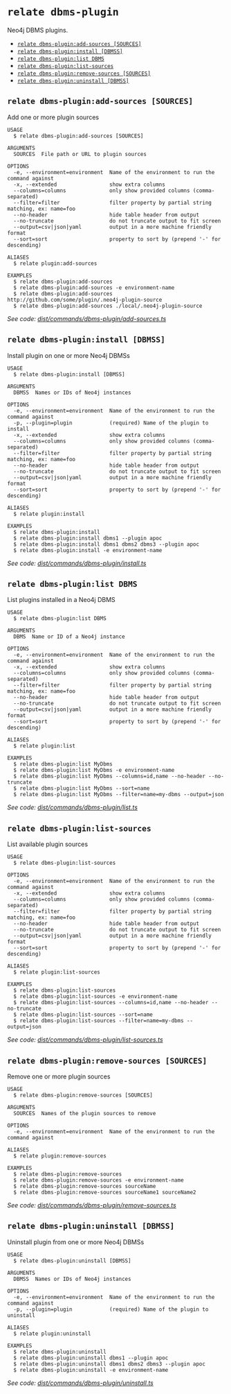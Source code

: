 `relate dbms-plugin`
====================

Neo4j DBMS plugins.

* [`relate dbms-plugin:add-sources [SOURCES]`](#relate-dbms-pluginadd-sources-sources)
* [`relate dbms-plugin:install [DBMSS]`](#relate-dbms-plugininstall-dbmss)
* [`relate dbms-plugin:list DBMS`](#relate-dbms-pluginlist-dbms)
* [`relate dbms-plugin:list-sources`](#relate-dbms-pluginlist-sources)
* [`relate dbms-plugin:remove-sources [SOURCES]`](#relate-dbms-pluginremove-sources-sources)
* [`relate dbms-plugin:uninstall [DBMSS]`](#relate-dbms-pluginuninstall-dbmss)

## `relate dbms-plugin:add-sources [SOURCES]`

Add one or more plugin sources

```
USAGE
  $ relate dbms-plugin:add-sources [SOURCES]

ARGUMENTS
  SOURCES  File path or URL to plugin sources

OPTIONS
  -e, --environment=environment  Name of the environment to run the command against
  -x, --extended                 show extra columns
  --columns=columns              only show provided columns (comma-separated)
  --filter=filter                filter property by partial string matching, ex: name=foo
  --no-header                    hide table header from output
  --no-truncate                  do not truncate output to fit screen
  --output=csv|json|yaml         output in a more machine friendly format
  --sort=sort                    property to sort by (prepend '-' for descending)

ALIASES
  $ relate plugin:add-sources

EXAMPLES
  $ relate dbms-plugin:add-sources
  $ relate dbms-plugin:add-sources -e environment-name
  $ relate dbms-plugin:add-sources http://github.com/some/plugin/.neo4j-plugin-source
  $ relate dbms-plugin:add-sources ./local/.neo4j-plugin-source
```

_See code: [dist/commands/dbms-plugin/add-sources.ts](https://github.com/neo4j-devtools/relate/blob/v1.0.4-alpha.2/packages/cli/src/commands/dbms-plugin/add-sources.ts)_

## `relate dbms-plugin:install [DBMSS]`

Install plugin on one or more Neo4j DBMSs

```
USAGE
  $ relate dbms-plugin:install [DBMSS]

ARGUMENTS
  DBMSS  Names or IDs of Neo4j instances

OPTIONS
  -e, --environment=environment  Name of the environment to run the command against
  -p, --plugin=plugin            (required) Name of the plugin to install
  -x, --extended                 show extra columns
  --columns=columns              only show provided columns (comma-separated)
  --filter=filter                filter property by partial string matching, ex: name=foo
  --no-header                    hide table header from output
  --no-truncate                  do not truncate output to fit screen
  --output=csv|json|yaml         output in a more machine friendly format
  --sort=sort                    property to sort by (prepend '-' for descending)

ALIASES
  $ relate plugin:install

EXAMPLES
  $ relate dbms-plugin:install
  $ relate dbms-plugin:install dbms1 --plugin apoc
  $ relate dbms-plugin:install dbms1 dbms2 dbms3 --plugin apoc
  $ relate dbms-plugin:install -e environment-name
```

_See code: [dist/commands/dbms-plugin/install.ts](https://github.com/neo4j-devtools/relate/blob/v1.0.4-alpha.2/packages/cli/src/commands/dbms-plugin/install.ts)_

## `relate dbms-plugin:list DBMS`

List plugins installed in a Neo4j DBMS

```
USAGE
  $ relate dbms-plugin:list DBMS

ARGUMENTS
  DBMS  Name or ID of a Neo4j instance

OPTIONS
  -e, --environment=environment  Name of the environment to run the command against
  -x, --extended                 show extra columns
  --columns=columns              only show provided columns (comma-separated)
  --filter=filter                filter property by partial string matching, ex: name=foo
  --no-header                    hide table header from output
  --no-truncate                  do not truncate output to fit screen
  --output=csv|json|yaml         output in a more machine friendly format
  --sort=sort                    property to sort by (prepend '-' for descending)

ALIASES
  $ relate plugin:list

EXAMPLES
  $ relate dbms-plugin:list MyDbms
  $ relate dbms-plugin:list MyDbms -e environment-name
  $ relate dbms-plugin:list MyDbms --columns=id,name --no-header --no-truncate
  $ relate dbms-plugin:list MyDbms --sort=name
  $ relate dbms-plugin:list MyDbms --filter=name=my-dbms --output=json
```

_See code: [dist/commands/dbms-plugin/list.ts](https://github.com/neo4j-devtools/relate/blob/v1.0.4-alpha.2/packages/cli/src/commands/dbms-plugin/list.ts)_

## `relate dbms-plugin:list-sources`

List available plugin sources

```
USAGE
  $ relate dbms-plugin:list-sources

OPTIONS
  -e, --environment=environment  Name of the environment to run the command against
  -x, --extended                 show extra columns
  --columns=columns              only show provided columns (comma-separated)
  --filter=filter                filter property by partial string matching, ex: name=foo
  --no-header                    hide table header from output
  --no-truncate                  do not truncate output to fit screen
  --output=csv|json|yaml         output in a more machine friendly format
  --sort=sort                    property to sort by (prepend '-' for descending)

ALIASES
  $ relate plugin:list-sources

EXAMPLES
  $ relate dbms-plugin:list-sources
  $ relate dbms-plugin:list-sources -e environment-name
  $ relate dbms-plugin:list-sources --columns=id,name --no-header --no-truncate
  $ relate dbms-plugin:list-sources --sort=name
  $ relate dbms-plugin:list-sources --filter=name=my-dbms --output=json
```

_See code: [dist/commands/dbms-plugin/list-sources.ts](https://github.com/neo4j-devtools/relate/blob/v1.0.4-alpha.2/packages/cli/src/commands/dbms-plugin/list-sources.ts)_

## `relate dbms-plugin:remove-sources [SOURCES]`

Remove one or more plugin sources

```
USAGE
  $ relate dbms-plugin:remove-sources [SOURCES]

ARGUMENTS
  SOURCES  Names of the plugin sources to remove

OPTIONS
  -e, --environment=environment  Name of the environment to run the command against

ALIASES
  $ relate plugin:remove-sources

EXAMPLES
  $ relate dbms-plugin:remove-sources
  $ relate dbms-plugin:remove-sources -e environment-name
  $ relate dbms-plugin:remove-sources sourceName
  $ relate dbms-plugin:remove-sources sourceName1 sourceName2
```

_See code: [dist/commands/dbms-plugin/remove-sources.ts](https://github.com/neo4j-devtools/relate/blob/v1.0.4-alpha.2/packages/cli/src/commands/dbms-plugin/remove-sources.ts)_

## `relate dbms-plugin:uninstall [DBMSS]`

Uninstall plugin from one or more Neo4j DBMSs

```
USAGE
  $ relate dbms-plugin:uninstall [DBMSS]

ARGUMENTS
  DBMSS  Names or IDs of Neo4j instances

OPTIONS
  -e, --environment=environment  Name of the environment to run the command against
  -p, --plugin=plugin            (required) Name of the plugin to uninstall

ALIASES
  $ relate plugin:uninstall

EXAMPLES
  $ relate dbms-plugin:uninstall
  $ relate dbms-plugin:uninstall dbms1 --plugin apoc
  $ relate dbms-plugin:uninstall dbms1 dbms2 dbms3 --plugin apoc
  $ relate dbms-plugin:uninstall -e environment-name
```

_See code: [dist/commands/dbms-plugin/uninstall.ts](https://github.com/neo4j-devtools/relate/blob/v1.0.4-alpha.2/packages/cli/src/commands/dbms-plugin/uninstall.ts)_
